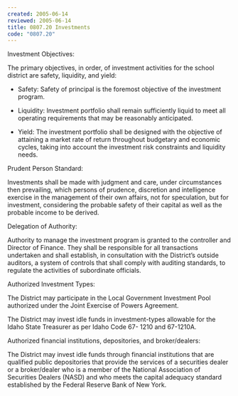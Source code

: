 ```yaml
---
created: 2005-06-14
reviewed: 2005-06-14
title: 0807.20 Investments
code: "0807.20"
---
```


Investment Objectives:

The primary objectives, in order, of investment activities for the school district are safety, liquidity, and yield:

- Safety: Safety of principal is the foremost objective of the investment program.

- Liquidity: Investment portfolio shall remain sufficiently liquid to meet all operating requirements that may be reasonably anticipated.

- Yield: The investment portfolio shall be designed with the objective of attaining a market rate of return throughout budgetary and economic cycles, taking into account the investment risk constraints and liquidity needs.

Prudent Person Standard:

Investments shall be made with judgment and care, under circumstances then prevailing, which persons of prudence, discretion and intelligence exercise in the management of their own affairs, not for speculation, but for investment, considering the probable safety of their capital as well as the probable income to be derived.

Delegation of Authority:

Authority to manage the investment program is granted to the controller and Director of Finance. They shall be responsible for all transactions undertaken and shall establish, in consultation with the District’s outside auditors, a system of controls that shall comply with auditing standards, to regulate the activities of subordinate officials.

Authorized Investment Types:

The District may participate in the Local Government Investment Pool authorized under the Joint Exercise of Powers Agreement.

The District may invest idle funds in investment-types allowable for the Idaho State Treasurer as per Idaho Code 67- 1210 and 67-1210A.

Authorized financial institutions, depositories, and broker/dealers:

The District may invest idle funds through financial institutions that are qualified public depositories that provide the services of a securities dealer or a broker/dealer who is a member of the National Association of Securities Dealers (NASD) and who meets the capital adequacy standard established by the Federal Reserve Bank of New York.
